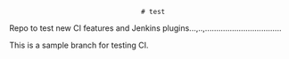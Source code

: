                                      # test
Repo to test new CI features and Jenkins plugins...,..,..................................

This is a sample branch for testing CI. 
